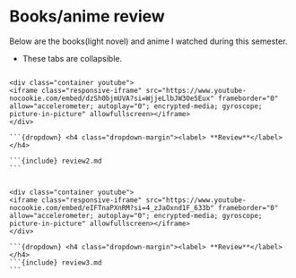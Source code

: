 # Books/anime review
Below are the books(light novel) and anime I watched during this semester.
-  These tabs are collapsible.





````{dropdown} <h4 class="dropdown-margin"><label><input type="checkbox" id="review2" class="box"> **響け！ユーフォニアム３**</input></label></h4> 

<div class="container youtube">
<iframe class="responsive-iframe" src="https://www.youtube-nocookie.com/embed/dzSh0bjmUVA?si=WjjeLlbJW3Oe5Eux" frameborder="0" allow="accelerometer; autoplay="0"; encrypted-media; gyroscope; picture-in-picture" allowfullscreen></iframe>
</div>

```{dropdown} <h4 class="dropdown-margin"><label> **Review**</label></h4> 

```{include} review2.md
```

````
<div class="page_break"> </div>



````{dropdown} <h4 class="dropdown-margin"><label><input type="checkbox" id="review4" class="box"> **ガールズバンドクライ** </input></label></h4>

<div class="container youtube">
<iframe class="responsive-iframe" src="https://www.youtube-nocookie.com/embed/eIFTnaPXnRM?si=4_zJaOxnd1F_633b" frameborder="0" allow="accelerometer; autoplay="0"; encrypted-media; gyroscope; picture-in-picture" allowfullscreen></iframe>
</div>

```{dropdown} <h4 class="dropdown-margin"><label> **Review**</label></h4> 
```{include} review3.md
```

````


